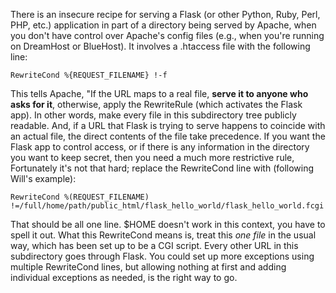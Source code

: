 There is an insecure recipe for serving a Flask (or other Python, Ruby, Perl, PHP, etc.) application in part of a directory being served by Apache, when you don't have control over Apache's config files (e.g., when you're running on DreamHost or BlueHost).  It involves a .htaccess file with the following line:

    RewriteCond %{REQUEST_FILENAME} !-f

This tells Apache, "If the URL maps to a real file, **serve it to anyone who asks for it**, otherwise, apply the RewriteRule (which activates the Flask app). In other words, make every file in this subdirectory tree publicly readable. And, if a URL that Flask is trying to serve happens to coincide with an actual file, the direct contents of the file take precedence. If you want the Flask app to control access, or if there is any information in the directory you want to keep secret, then you need a much more restrictive rule, Fortunately it's not that hard; replace the RewriteCond line with (following Will's example):

    RewriteCond %(REQUEST_FILENAME) !=/full/home/path/public_html/flask_hello_world/flask_hello_world.fcgi

That should be all one line. $HOME doesn't work in this context, you have to spell it out. What this RewriteCond means is, treat this *one file* in the usual way, which has been set up to be a CGI script. Every other URL in this subdirectory goes through Flask. You could set up more exceptions using multiple RewriteCond lines, but allowing nothing at first and adding individual exceptions as needed, is the right way to go.
